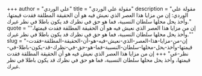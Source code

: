 +++
author = "علي الوردي"
title = "مقولة علي الوردي"
description = "مقولة علي الوردي: إن من مزايا هذا العصر الذي نعيش فيه هو أن الحقيقة المطلقة فقدت قيمتها، وأخذ يحل محلها سلطان النسبية، فما هو حق في نظرك قد يكون باطلا في نظر غيرك."
quote = '''إن من مزايا هذا العصر الذي نعيش فيه هو أن الحقيقة المطلقة فقدت قيمتها، وأخذ يحل محلها سلطان النسبية، فما هو حق في نظرك قد يكون باطلا في نظر غيرك.'''
slug = "إن-من-مزايا-هذا-العصر-الذي-نعيش-فيه-هو-أن-الحقيقة-المطلقة-فقدت-قيمتها-وأخذ-يحل-محلها-سلطان-النسبية-فما-هو-حق-في-نظرك-قد-يكون-باطلا-في-نظر-غي"
+++
إن من مزايا هذا العصر الذي نعيش فيه هو أن الحقيقة المطلقة فقدت قيمتها، وأخذ يحل محلها سلطان النسبية، فما هو حق في نظرك قد يكون باطلا في نظر غيرك.
